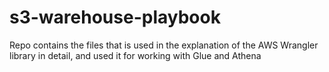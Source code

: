 # s3-warehouse-playbook
Repo contains the files that is used in the explanation of the AWS Wrangler library in detail, and used it for working with Glue and Athena
